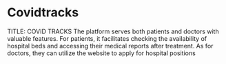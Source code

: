 # Covidtracks
TITLE: COVID TRACKS The platform serves both patients and doctors with valuable features. For patients, it  facilitates checking the availability of hospital beds and accessing their medical reports after  treatment. As for doctors, they can utilize the website to apply for hospital positions 
